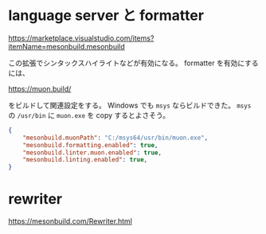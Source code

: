 # language server と formatter

https://marketplace.visualstudio.com/items?itemName=mesonbuild.mesonbuild

この拡張でシンタックスハイライトなどが有効になる。
formatter を有効にするには、

https://muon.build/

をビルドして関連設定をする。
Windows でも `msys` ならビルドできた。
`msys` の `/usr/bin` に `muon.exe` を copy するとよさそう。

```settings.json
{
    "mesonbuild.muonPath": "C:/msys64/usr/bin/muon.exe",
    "mesonbuild.formatting.enabled": true,
    "mesonbuild.linter.muon.enabled": true,
    "mesonbuild.linting.enabled": true,
}
```

# rewriter

https://mesonbuild.com/Rewriter.html

